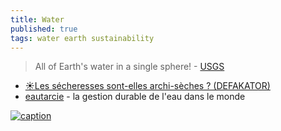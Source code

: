 ```yaml
---
title: Water
published: true
tags: water earth sustainability
---
```

> All of Earth's water in a single sphere! - [USGS](https://www.usgs.gov/media/images/all-earths-water-a-single-sphere)

- [☀️Les sécheresses sont-elles archi-sèches ? (DEFAKATOR)](https://www.youtube.com/watch?v=X5FPzsKCKd0)
- [eautarcie](https://www.eautarcie.org/) - la gestion durable de l'eau dans le monde

[![caption](https://d9-wret.s3.us-west-2.amazonaws.com/assets/palladium/production/s3fs-public/styles/full_width/public/thumbnails/image/all-the-worlds-water.jpg?itok=6kfyLe28)]()

